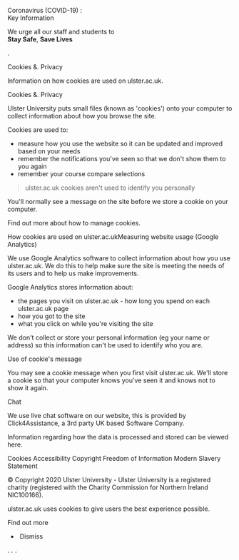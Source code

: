 Coronavirus (COVID-19) :  
Key Information

We urge all our staff and students to  
**Stay Safe**, **Save Lives**

<iframe src="https://www.googletagmanager.com/ns.html?id=GTM-MGFFD8" height="0" width="0" style="display:none;visibility:hidden"></iframe>.

Cookies &. Privacy

Information on how cookies are used on ulster.ac.uk.

Cookies &. Privacy

Ulster University puts small files (known as 'cookies') onto your computer to collect information about how you browse the site.

Cookies are used to:

*   measure how you use the website so it can be updated and improved based on your needs
*   remember the notifications you've seen so that we don't show them to you again
*   remember your course compare selections

> ulster.ac.uk cookies aren't used to identify you personally

You'll normally see a message on the site before we store a cookie on your computer.

Find out more about how to manage cookies.

How cookies are used on ulster.ac.ukMeasuring website usage (Google Analytics)

We use Google Analytics software to collect information about how you use ulster.ac.uk. We do this to help make sure the site is meeting the needs of its users and to help us make improvements.

Google Analytics stores information about:

*   the pages you visit on ulster.ac.uk - how long you spend on each ulster.ac.uk page
*   how you got to the site
*   what you click on while you're visiting the site

We don't collect or store your personal information (eg your name or address) so this information can't be used to identify who you are.

Use of cookie's message

You may see a cookie message when you first visit ulster.ac.uk. We'll store a cookie so that your computer knows you've seen it and knows not to show it again.

Chat

We use live chat software on our website, this is provided by Click4Assistance, a 3rd party UK based Software Company.

Information regarding how the data is processed and stored can be viewed here.

Cookies Accessibility Copyright Freedom of Information Modern Slavery Statement

© Copyright 2020 Ulster University - Ulster University is a registered charity (registered with the Charity Commission for Northern Ireland NIC100166).

ulster.ac.uk uses cookies to give users the best experience possible.

Find out more 

*    Dismiss

<img height="1" width="1" style="display:none" src="https://www.facebook.com/tr?id=1380040395442892&amp;ev=PageView&amp;noscript=1">. <img height="1" width="1" style="display:none" src="https://www.facebook.com/tr?id=1077797089096105&amp;ev=PageView&amp;noscript=1">. <img height="1" width="1" src="https://www.facebook.com/tr?id=679780692808095&amp;ev=PageView &amp;noscript=1">.